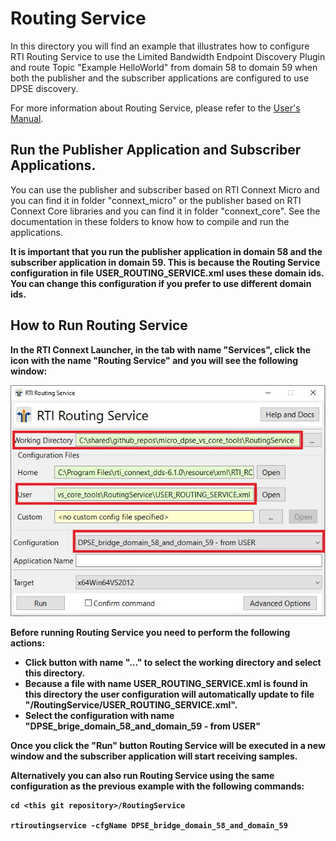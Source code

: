 # Routing Service

In this directory you will find an example that illustrates how to
configure RTI Routing Service to use the Limited Bandwidth Endpoint
Discovery Plugin and route Topic "Example HelloWorld" from domain 
58 to domain 59 when both the publisher and the subscriber applications
are configured to use DPSE discovery.

For more information about Routing Service, please refer to the [User's Manual](https://community.rti.com/static/documentation/connext-dds/6.1.0/doc/manuals/connext_dds_professional/services/routing_service/index.html).

## Run the Publisher Application and Subscriber Applications.

You can use the publisher and subscriber based on RTI Connext Micro and you
can find it in folder "connext_micro" or the publisher based on RTI Connext
Core libraries and you can find it in folder "connext_core". See the 
documentation in these folders to know how to compile and run the applications.

<b>It is important that you run the publisher application in domain 58 and the
subscriber application in domain 59.<b> This is because the Routing Service
configuration in file USER_ROUTING_SERVICE.xml uses these domain ids. You can
change this configuration if you prefer to use different domain ids.

## How to Run Routing Service

In the RTI Connext Launcher, in the tab with name "Services", click the icon with
the name "Routing Service" and you will see the following window:

![spy](img/routing.jpg)

Before running Routing Service you need to perform the following actions:

- Click button with name "..." to select the working directory and select 
  this directory.
- Because a file with name USER_ROUTING_SERVICE.xml is found in this directory
  the user configuration will automatically update to file
  "<this git repository>/RoutingService/USER_ROUTING_SERVICE.xml".
- Select the configuration with name "DPSE_brige_domain_58_and_domain_59 - from USER"

Once you click the "Run" button Routing Service will be executed in a new window and
the subscriber application will start receiving samples.

Alternatively you can also run Routing Service using the same configuration as
the previous example with the following commands:

```console
cd <this git repository>/RoutingService

rtiroutingservice -cfgName DPSE_bridge_domain_58_and_domain_59
```
